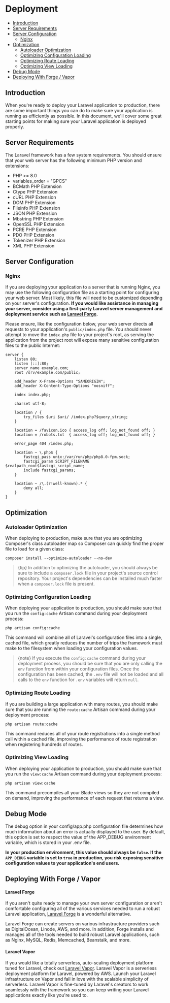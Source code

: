 # Deployment

- [Introduction](#introduction)
- [Server Requirements](#server-requirements)
- [Server Configuration](#server-configuration)
    - [Nginx](#nginx)
- [Optimization](#optimization)
    - [Autoloader Optimization](#autoloader-optimization)
    - [Optimizing Configuration Loading](#optimizing-configuration-loading)
    - [Optimizing Route Loading](#optimizing-route-loading)
    - [Optimizing View Loading](#optimizing-view-loading)
- [Debug Mode](#debug-mode)
- [Deploying With Forge / Vapor](#deploying-with-forge-or-vapor)

<a name="introduction"></a>
## Introduction

When you're ready to deploy your Laravel application to production, there are some important things you can do to make sure your application is running as efficiently as possible. In this document, we'll cover some great starting points for making sure your Laravel application is deployed properly.

<a name="server-requirements"></a>
## Server Requirements

The Laravel framework has a few system requirements. You should ensure that your web server has the following minimum PHP version and extensions:

<div class="content-list" markdown="1">

- PHP >= 8.0
- variables_order = "GPCS"
- BCMath PHP Extension
- Ctype PHP Extension
- cURL PHP Extension
- DOM PHP Extension
- Fileinfo PHP Extension
- JSON PHP Extension
- Mbstring PHP Extension
- OpenSSL PHP Extension
- PCRE PHP Extension
- PDO PHP Extension
- Tokenizer PHP Extension
- XML PHP Extension

</div>

<a name="server-configuration"></a>
## Server Configuration

<a name="nginx"></a>
### Nginx

If you are deploying your application to a server that is running Nginx, you may use the following configuration file as a starting point for configuring your web server. Most likely, this file will need to be customized depending on your server's configuration. **If you would like assistance in managing your server, consider using a first-party Laravel server management and deployment service such as [Laravel Forge](https://forge.laravel.com).**

Please ensure, like the configuration below, your web server directs all requests to your application's `public/index.php` file. You should never attempt to move the `index.php` file to your project's root, as serving the application from the project root will expose many sensitive configuration files to the public Internet:

```nginx
server {
    listen 80;
    listen [::]:80;
    server_name example.com;
    root /srv/example.com/public;

    add_header X-Frame-Options "SAMEORIGIN";
    add_header X-Content-Type-Options "nosniff";

    index index.php;

    charset utf-8;

    location / {
        try_files $uri $uri/ /index.php?$query_string;
    }

    location = /favicon.ico { access_log off; log_not_found off; }
    location = /robots.txt  { access_log off; log_not_found off; }

    error_page 404 /index.php;

    location ~ \.php$ {
        fastcgi_pass unix:/var/run/php/php8.0-fpm.sock;
        fastcgi_param SCRIPT_FILENAME $realpath_root$fastcgi_script_name;
        include fastcgi_params;
    }

    location ~ /\.(?!well-known).* {
        deny all;
    }
}
```

<a name="optimization"></a>
## Optimization

<a name="autoloader-optimization"></a>
### Autoloader Optimization

When deploying to production, make sure that you are optimizing Composer's class autoloader map so Composer can quickly find the proper file to load for a given class:

```shell
composer install --optimize-autoloader --no-dev
```

> {tip} In addition to optimizing the autoloader, you should always be sure to include a `composer.lock` file in your project's source control repository. Your project's dependencies can be installed much faster when a `composer.lock` file is present.

<a name="optimizing-configuration-loading"></a>
### Optimizing Configuration Loading

When deploying your application to production, you should make sure that you run the `config:cache` Artisan command during your deployment process:

```shell
php artisan config:cache
```

This command will combine all of Laravel's configuration files into a single, cached file, which greatly reduces the number of trips the framework must make to the filesystem when loading your configuration values.

> {note} If you execute the `config:cache` command during your deployment process, you should be sure that you are only calling the `env` function from within your configuration files. Once the configuration has been cached, the `.env` file will not be loaded and all calls to the `env` function for `.env` variables will return `null`.

<a name="optimizing-route-loading"></a>
### Optimizing Route Loading

If you are building a large application with many routes, you should make sure that you are running the `route:cache` Artisan command during your deployment process:

```shell
php artisan route:cache
```

This command reduces all of your route registrations into a single method call within a cached file, improving the performance of route registration when registering hundreds of routes.

<a name="optimizing-view-loading"></a>
### Optimizing View Loading

When deploying your application to production, you should make sure that you run the `view:cache` Artisan command during your deployment process:

```shell
php artisan view:cache
```

This command precompiles all your Blade views so they are not compiled on demand, improving the performance of each request that returns a view.

<a name="debug-mode"></a>
## Debug Mode

The debug option in your config/app.php configuration file determines how much information about an error is actually displayed to the user. By default, this option is set to respect the value of the APP_DEBUG environment variable, which is stored in your .env file.

**In your production environment, this value should always be `false`. If the `APP_DEBUG` variable is set to `true` in production, you risk exposing sensitive configuration values to your application's end users.**

<a name="deploying-with-forge-or-vapor"></a>
## Deploying With Forge / Vapor

<a name="laravel-forge"></a>
#### Laravel Forge

If you aren't quite ready to manage your own server configuration or aren't comfortable configuring all of the various services needed to run a robust Laravel application, [Laravel Forge](https://forge.laravel.com) is a wonderful alternative.

Laravel Forge can create servers on various infrastructure providers such as DigitalOcean, Linode, AWS, and more. In addition, Forge installs and manages all of the tools needed to build robust Laravel applications, such as Nginx, MySQL, Redis, Memcached, Beanstalk, and more.

<a name="laravel-vapor"></a>
#### Laravel Vapor

If you would like a totally serverless, auto-scaling deployment platform tuned for Laravel, check out [Laravel Vapor](https://vapor.laravel.com). Laravel Vapor is a serverless deployment platform for Laravel, powered by AWS. Launch your Laravel infrastructure on Vapor and fall in love with the scalable simplicity of serverless. Laravel Vapor is fine-tuned by Laravel's creators to work seamlessly with the framework so you can keep writing your Laravel applications exactly like you're used to.
